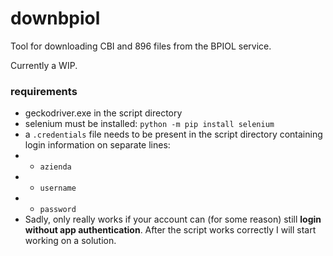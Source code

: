 # downbpiol
Tool for downloading CBI and 896 files from the BPIOL service.

Currently a WIP.

### requirements
* geckodriver.exe in the script directory
* selenium must be installed: `python -m pip install selenium`
* a `.credentials` file needs to be present in the script directory containing login information on separate lines:
* * `azienda`
* * `username`
* * `password`
* Sadly, only really works if your account can (for some reason) still **login without app authentication**. After the script works correctly I will start working on a solution.